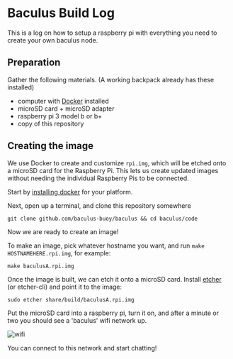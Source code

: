 # Baculus Build Log

This is a log on how to setup a raspberry pi with everything you need to create your own baculus node. 

## Preparation

Gather the following materials. (A working backpack already has these installed)

* computer with [Docker](https://www.docker.com/get-started) installed
* microSD card + microSD adapter
* raspberry pi 3 model b or b+
* copy of this repository

## Creating the image

We use Docker to create and customize `rpi.img`, which will be etched onto a microSD card for the Raspberry Pi. This lets us create updated images without needing the individual Raspberry Pis to be connected.

Start by [installing docker](https://www.docker.com/get-started) for your platform.



Next, open up a terminal, and clone this repository somewhere



    git clone github.com/baculus-buoy/baculus && cd baculus/code



Now we are ready to create an image! 

To make an image, pick whatever hostname you want, and run `make HOSTNAMEHERE.rpi.img`, for example:



    make baculusA.rpi.img



Once the image is built, we can etch it onto a microSD card. Install [etcher](https://etcher.io/) (or etcher-cli) and point it to the image:



    sudo etcher share/build/baculusA.rpi.img



Put the microSD card into a raspberry pi, turn it on, and after a minute or two you should see a 'baculus' wifi network up.

![wifi](images/8_wifi.png)



You can connect to this network and start chatting!